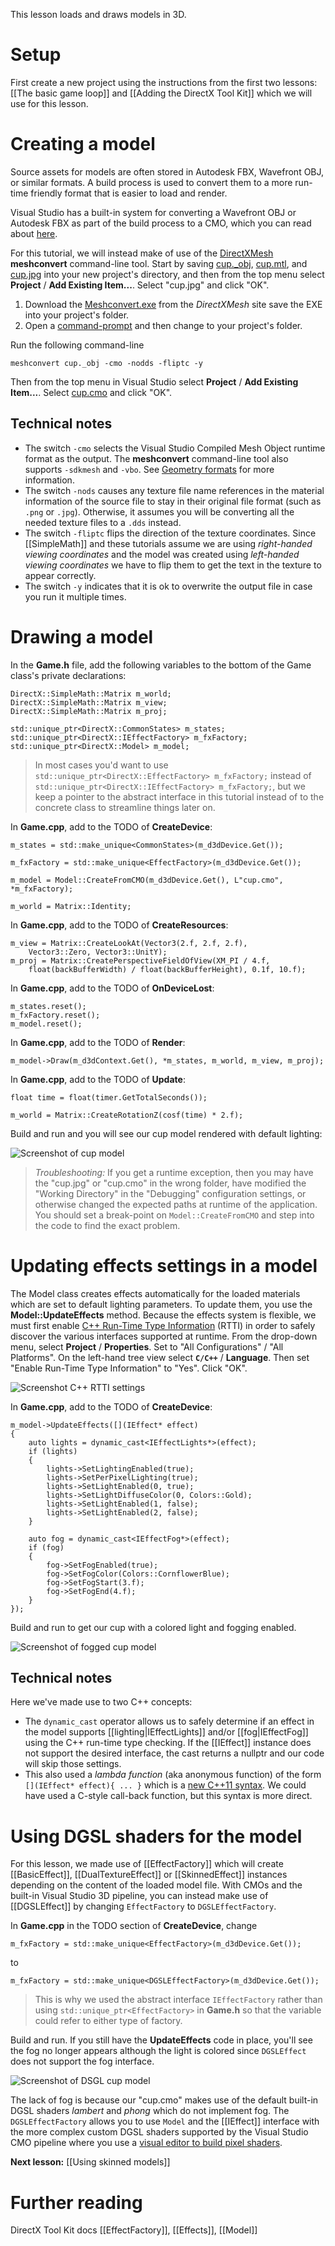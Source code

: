 This lesson loads and draws models in 3D.

# Setup
First create a new project using the instructions from the first two lessons: [[The basic game loop]] and
[[Adding the DirectX Tool Kit]] which we will use for this lesson.

# Creating a model
Source assets for models are often stored in Autodesk FBX, Wavefront OBJ, or similar formats. A build process is used to convert them to a more run-time friendly format that is easier to load and render.

Visual Studio has a built-in system for converting a Wavefront OBJ or Autodesk FBX as part of the build process to a CMO, which you can read about [here](http://msdn.microsoft.com/en-us/library/hh972446.aspx).

For this tutorial, we will instead make of use of the [DirectXMesh](http://go.microsoft.com/fwlink/?LinkID=324981) **meshconvert** command-line tool.  Start by saving [cup._obj](https://github.com/Microsoft/DirectXTK/wiki/cup._obj), [cup.mtl](https://github.com/Microsoft/DirectXTK/wiki/cup.mtl), and [cup.jpg](https://github.com/Microsoft/DirectXTK/wiki/images/cup.jpg) into your new project's directory, and then from the top menu select **Project** / **Add Existing Item...**. Select "cup.jpg" and click "OK".

1. Download the [Meshconvert.exe](https://github.com/Microsoft/DirectXMesh/releases/download/jul2015/meshconvert.exe) from the _DirectXMesh_ site save the EXE into your project's folder.
1. Open a [command-prompt](http://windows.microsoft.com/en-us/windows/command-prompt-faq) and then change to your project's folder.

Run the following command-line

    meshconvert cup._obj -cmo -nodds -fliptc -y

Then from the top menu in Visual Studio select **Project** / **Add Existing Item...**. Select [cup.cmo](https://github.com/Microsoft/DirectXTK/wiki/cup.cmo) and click "OK".

## Technical notes
* The switch ``-cmo`` selects the Visual Studio Compiled Mesh Object runtime format as the output. The **meshconvert** command-line tool also supports ``-sdkmesh`` and ``-vbo``. See [Geometry formats](https://directxmesh.codeplex.com/wikipage?title=Geometry%20formats) for more information.
* The switch ``-nods`` causes any texture file name references in the material information of the source file to stay in their original file format (such as ``.png`` or ``.jpg``). Otherwise, it assumes you will be converting all the needed texture files to a ``.dds`` instead.
* The switch ``-fliptc`` flips the direction of the texture coordinates. Since [[SimpleMath]] and these tutorials assume we are using _right-handed viewing coordinates_ and the model was created using _left-handed viewing coordinates_ we have to flip them to get the text in the texture to appear correctly.
* The switch `-y` indicates that it is ok to overwrite the output file in case you run it multiple times.

# Drawing a model

In the **Game.h** file, add the following variables to the bottom of the Game class's private declarations:

    DirectX::SimpleMath::Matrix m_world;
    DirectX::SimpleMath::Matrix m_view;
    DirectX::SimpleMath::Matrix m_proj;

    std::unique_ptr<DirectX::CommonStates> m_states;
    std::unique_ptr<DirectX::IEffectFactory> m_fxFactory;
    std::unique_ptr<DirectX::Model> m_model;

> In most cases you'd want to use ``std::unique_ptr<DirectX::EffectFactory> m_fxFactory;`` instead of ``std::unique_ptr<DirectX::IEffectFactory> m_fxFactory;``, but we keep a pointer to the abstract interface in this tutorial instead of to the concrete class to streamline things later on.

In **Game.cpp**, add to the TODO of **CreateDevice**:

    m_states = std::make_unique<CommonStates>(m_d3dDevice.Get());

    m_fxFactory = std::make_unique<EffectFactory>(m_d3dDevice.Get());

    m_model = Model::CreateFromCMO(m_d3dDevice.Get(), L"cup.cmo", *m_fxFactory);

    m_world = Matrix::Identity;

In **Game.cpp**, add to the TODO of **CreateResources**:

    m_view = Matrix::CreateLookAt(Vector3(2.f, 2.f, 2.f),
        Vector3::Zero, Vector3::UnitY);
    m_proj = Matrix::CreatePerspectiveFieldOfView(XM_PI / 4.f,
        float(backBufferWidth) / float(backBufferHeight), 0.1f, 10.f);

In **Game.cpp**, add to the TODO of **OnDeviceLost**:

    m_states.reset();
    m_fxFactory.reset();
    m_model.reset();

In **Game.cpp**, add to the TODO of **Render**:

    m_model->Draw(m_d3dContext.Get(), *m_states, m_world, m_view, m_proj);

In **Game.cpp**, add to the TODO of **Update**:

    float time = float(timer.GetTotalSeconds());

    m_world = Matrix::CreateRotationZ(cosf(time) * 2.f);

Build and run and you will see our cup model rendered with default lighting:

![Screenshot of cup model](https://github.com/Microsoft/DirectXTK/wiki/images/screenshotCup.PNG)

> _Troubleshooting:_ If you get a runtime exception, then you may have the "cup.jpg" or "cup.cmo" in the wrong folder, have modified the "Working Directory" in the "Debugging" configuration settings, or otherwise changed the expected paths at runtime of the application. You should set a break-point on ``Model::CreateFromCMO`` and step into the code to find the exact problem.

# Updating effects settings in a model

The Model class creates effects automatically for the loaded materials which are set to default lighting parameters. To update them, you use the **Model::UpdateEffects** method. Because the effects system is flexible, we must first enable [C++ Run-Time Type Information](https://msdn.microsoft.com/en-us/library/b2ay8610.aspx) (RTTI) in order to safely discover the various interfaces supported at runtime. From the drop-down menu, select **Project** / **Properties**. Set to "All Configurations" / "All Platforms". On the left-hand tree view select **``C/C++``** / **Language**. Then set "Enable Run-Time Type Information" to "Yes". Click "OK".

![Screenshot C++ RTTI settings](https://github.com/Microsoft/DirectXTK/wiki/images/settingsRTTI.PNG)

In **Game.cpp**, add to the TODO of **CreateDevice**:

    m_model->UpdateEffects([](IEffect* effect)
    {
        auto lights = dynamic_cast<IEffectLights*>(effect);
        if (lights)
        {
            lights->SetLightingEnabled(true);
            lights->SetPerPixelLighting(true);
            lights->SetLightEnabled(0, true);
            lights->SetLightDiffuseColor(0, Colors::Gold);
            lights->SetLightEnabled(1, false);
            lights->SetLightEnabled(2, false);
        }

        auto fog = dynamic_cast<IEffectFog*>(effect);
        if (fog)
        {
            fog->SetFogEnabled(true);
            fog->SetFogColor(Colors::CornflowerBlue);
            fog->SetFogStart(3.f);
            fog->SetFogEnd(4.f);
        }
    });

Build and run to get our cup with a colored light and fogging enabled.

![Screenshot of fogged cup model](https://github.com/Microsoft/DirectXTK/wiki/images/screenshotCupFog.PNG)

## Technical notes
Here we've made use to two C++ concepts:
* The ``dynamic_cast`` operator allows us to safely determine if an effect in the model supports [[lighting|IEffectLights]] and/or [[fog|IEffectFog]] using the C++ run-time type checking. If the [[IEffect]] instance does not support the desired interface, the cast returns a nullptr and our code will skip those settings.
* This also used a _lambda function_ (aka anonymous function) of the form ``[](IEffect* effect){ ... }`` which is a [new C++11 syntax](http://en.cppreference.com/w/cpp/language/lambda). We could have used a C-style call-back function, but this syntax is more direct.

# Using DGSL shaders for the model

For this lesson, we made use of [[EffectFactory]] which will create [[BasicEffect]], [[DualTextureEffect]] or [[SkinnedEffect]] instances depending on the content of the loaded model file. With CMOs and the built-in Visual Studio 3D pipeline, you can instead make use of [[DGSLEffect]] by changing ``EffectFactory`` to ``DGSLEffectFactory``.

In **Game.cpp** in the TODO section of **CreateDevice**, change

    m_fxFactory = std::make_unique<EffectFactory>(m_d3dDevice.Get());

to

    m_fxFactory = std::make_unique<DGSLEffectFactory>(m_d3dDevice.Get());

> This is why we used the abstract interface ``IEffectFactory`` rather than using ``std::unique_ptr<EffectFactory>`` in **Game.h** so that the variable could refer to either type of factory.

Build and run. If you still have the **UpdateEffects** code in place, you'll see the fog no longer appears although the light is colored since ``DGSLEffect`` does not support the fog interface.

![Screenshot of DSGL cup model](https://github.com/Microsoft/DirectXTK/wiki/images/screenshotCupNoFog.PNG)

The lack of fog is because our "cup.cmo" makes use of the default built-in DGSL shaders _lambert_ and _phong_ which do not implement fog. The ``DGSLEffectFactory`` allows you to use ``Model`` and the [[IEffect]] interface with the more complex custom DGSL shaders supported by the Visual Studio CMO pipeline where you use a [visual editor to build pixel shaders](http://msdn.microsoft.com/en-us/library/hh873117.aspx).

**Next lesson:** [[Using skinned models]]

# Further reading

DirectX Tool Kit docs [[EffectFactory]], [[Effects]], [[Model]]
